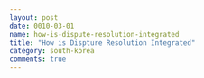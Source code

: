 ```yaml
---
layout: post
date: 0010-03-01
name: how-is-dispute-resolution-integrated
title: "How is Dispture Resolution Integrated"
category: south-korea
comments: true
---
```



